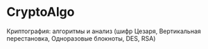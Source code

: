 # CryptoAlgo
Криптография: алгоритмы и анализ (шифр Цезаря, Вертикальная перестановка, Одноразовые блокноты, DES, RSA)
